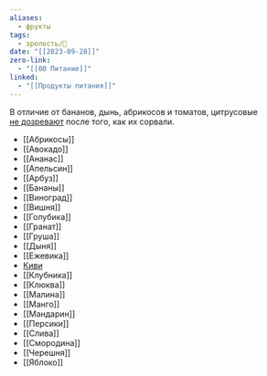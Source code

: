 ```yaml
---
aliases:
  - фрукты
tags:
  - зрелость/🌱
date: "[[2023-09-28]]"
zero-link:
  - "[[00 Питание]]"
linked:
  - "[[Продукты питания]]"
---
```

В отличие от бананов, дынь, абрикосов и томатов, цитрусовые [не дозревают](https://www.frontiersin.org/articles/10.3389/fpls.2021.690691/full) после того, как их сорвали.

- [[Абрикосы]]
- [[Авокадо]]
- [[Ананас]]
- [[Апельсин]]
- [[Арбуз]]
- [[Бананы]]
- [[Виноград]]
- [[Вишня]]
- [[Голубика]]
- [[Гранат]]
- [[Груша]]
- [[Дыня]]
- [[Ежевика]]
- [Киви](Киви.md)
- [[Клубника]]
- [[Клюква]]
- [[Малина]]
- [[Манго]]
- [[Мандарин]]
- [[Персики]]
- [[Слива]]
- [[Смородина]]
- [[Черешня]]
- [[Яблоко]]